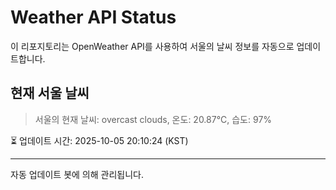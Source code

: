 
# Weather API Status

이 리포지토리는 OpenWeather API를 사용하여 서울의 날씨 정보를 자동으로 업데이트합니다.

## 현재 서울 날씨
> 서울의 현재 날씨: overcast clouds, 온도: 20.87°C, 습도: 97%

⏳ 업데이트 시간: 2025-10-05 20:10:24 (KST)

---
자동 업데이트 봇에 의해 관리됩니다.
